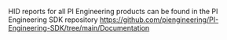HID reports for all PI Engineering products can be found in the PI Engineering SDK repository https://github.com/piengineering/PI-Engineering-SDK/tree/main/Documentation
